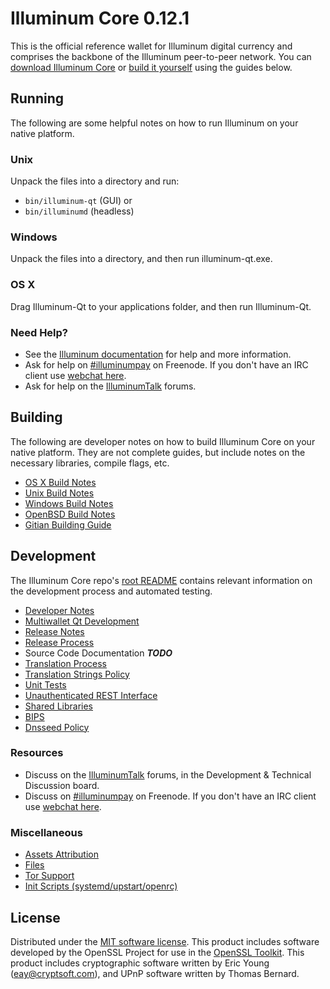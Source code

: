 Illuminum Core 0.12.1
=====================

This is the official reference wallet for Illuminum digital currency and comprises the backbone of the Illuminum peer-to-peer network. You can [download Illuminum Core](https://www.illuminum.org/downloads/) or [build it yourself](#building) using the guides below.

Running
---------------------
The following are some helpful notes on how to run Illuminum on your native platform.

### Unix

Unpack the files into a directory and run:

- `bin/illuminum-qt` (GUI) or
- `bin/illuminumd` (headless)

### Windows

Unpack the files into a directory, and then run illuminum-qt.exe.

### OS X

Drag Illuminum-Qt to your applications folder, and then run Illuminum-Qt.

### Need Help?

* See the [Illuminum documentation](https://illuminumpay.atlassian.net/wiki/display/DOC)
for help and more information.
* Ask for help on [#illuminumpay](http://webchat.freenode.net?channels=illuminumpay) on Freenode. If you don't have an IRC client use [webchat here](http://webchat.freenode.net?channels=illuminumpay).
* Ask for help on the [IlluminumTalk](https://illuminumtalk.org/) forums.

Building
---------------------
The following are developer notes on how to build Illuminum Core on your native platform. They are not complete guides, but include notes on the necessary libraries, compile flags, etc.

- [OS X Build Notes](build-osx.md)
- [Unix Build Notes](build-unix.md)
- [Windows Build Notes](build-windows.md)
- [OpenBSD Build Notes](build-openbsd.md)
- [Gitian Building Guide](gitian-building.md)

Development
---------------------
The Illuminum Core repo's [root README](/README.md) contains relevant information on the development process and automated testing.

- [Developer Notes](developer-notes.md)
- [Multiwallet Qt Development](multiwallet-qt.md)
- [Release Notes](release-notes.md)
- [Release Process](release-process.md)
- Source Code Documentation ***TODO***
- [Translation Process](translation_process.md)
- [Translation Strings Policy](translation_strings_policy.md)
- [Unit Tests](unit-tests.md)
- [Unauthenticated REST Interface](REST-interface.md)
- [Shared Libraries](shared-libraries.md)
- [BIPS](bips.md)
- [Dnsseed Policy](dnsseed-policy.md)

### Resources
* Discuss on the [IlluminumTalk](https://illuminumtalk.org/) forums, in the Development & Technical Discussion board.
* Discuss on [#illuminumpay](http://webchat.freenode.net/?channels=illuminumpay) on Freenode. If you don't have an IRC client use [webchat here](http://webchat.freenode.net/?channels=illuminumpay).

### Miscellaneous
- [Assets Attribution](assets-attribution.md)
- [Files](files.md)
- [Tor Support](tor.md)
- [Init Scripts (systemd/upstart/openrc)](init.md)

License
---------------------
Distributed under the [MIT software license](http://www.opensource.org/licenses/mit-license.php).
This product includes software developed by the OpenSSL Project for use in the [OpenSSL Toolkit](https://www.openssl.org/). This product includes
cryptographic software written by Eric Young ([eay@cryptsoft.com](mailto:eay@cryptsoft.com)), and UPnP software written by Thomas Bernard.
